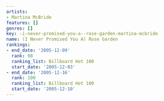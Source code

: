 ```yaml
---
artists:
- Martina McBride
features: []
genres: []
key: -i-never-promised-you-a--rose-garden-martina-mcbride
name: (I Never Promised You A) Rose Garden
rankings:
- end_date: '2005-12-09'
  rank: 98
  ranking_list: Billboard Hot 100
  start_date: '2005-12-03'
- end_date: '2005-12-16'
  rank: 100
  ranking_list: Billboard Hot 100
  start_date: '2005-12-10'
---
```



